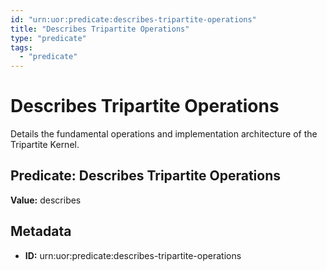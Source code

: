 ```yaml
---
id: "urn:uor:predicate:describes-tripartite-operations"
title: "Describes Tripartite Operations"
type: "predicate"
tags:
  - "predicate"
---
```


# Describes Tripartite Operations

Details the fundamental operations and implementation architecture of the Tripartite Kernel.

## Predicate: Describes Tripartite Operations

**Value:** describes

## Metadata

- **ID:** urn:uor:predicate:describes-tripartite-operations
